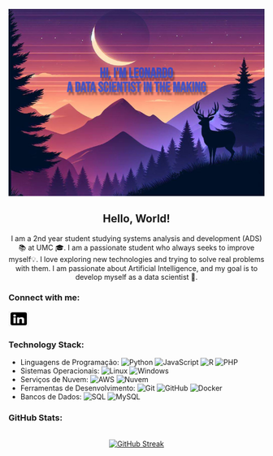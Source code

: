 <!DOCTYPE html>
<html lang="en">
<head>
<meta charset="UTF-8">
<meta name="viewport" content="width=device-width, initial-scale=1.0">
</head>
<body>

<p align="center">
  <a href="https://github.com/LeonardoMBarca">
    <img src="https://github.com/LeonardoMBarca/LeonardoMBarca/blob/main/Captura%20de%20tela%202024-04-18%20143308.jpg" alt="MasterHead">
  </a>
</p>

<h2 align="center">Hello, World!</h2>

<p align="center">
  I am a 2nd year student studying systems analysis and development (ADS) 📚 at UMC 🎓. I am a passionate student who always seeks to improve myself💡. I love exploring new technologies and trying to solve real problems with them. I am passionate about Artificial Intelligence, and my goal is to develop myself as a data scientist 🤖.
</p>

<h3 align="left">Connect with me:</h3>
<p align="left">
  <a href="https://www.linkedin.com/in/leonardo-barca-406813282/" target="_blank">
    <img src="https://github.com/LeonardoMBarca/LeonardoMBarca/blob/main/transferir.png" alt="" height="30" width="40" />
  </a>
</p>

<h3 align="left">Technology Stack:</h3>

- Linguagens de Programação:
  ![Python](https://img.shields.io/badge/-Python-blue?style=flat-square&logo=python&logoColor=white) ![JavaScript](https://img.shields.io/badge/-JavaScript-yellow?style=flat-square&logo=javascript&logoColor=white) ![R](https://img.shields.io/badge/-R-blue?style=flat-square&logo=R&logoColor=white) ![PHP](https://img.shields.io/badge/-PHP-purple?style=flat-square&logo=php&logoColor=white)
- Sistemas Operacionais:
  ![Linux](https://img.shields.io/badge/-Linux-black?style=flat-square&logo=linux&logoColor=white) ![Windows](https://img.shields.io/badge/-Windows-blue?style=flat-square&logo=windows&logoColor=white)
- Serviços de Nuvem:
  ![AWS](https://img.shields.io/badge/-AWS-orange?style=flat-square&logo=amazon-aws&logoColor=white) ![Nuvem](https://img.shields.io/badge/-Nuvem-blue?style=flat-square&logo=google-cloud&logoColor=white)
- Ferramentas de Desenvolvimento:
  ![Git](https://img.shields.io/badge/-Git-orange?style=flat-square&logo=git&logoColor=white) ![GitHub](https://img.shields.io/badge/-GitHub-black?style=flat-square&logo=github&logoColor=white) ![Docker](https://img.shields.io/badge/-Docker-blue?style=flat-square&logo=docker&logoColor=white)
- Bancos de Dados:
  ![SQL](https://img.shields.io/badge/-SQL-blue?style=flat-square&logo=sql&logoColor=white) ![MySQL](https://img.shields.io/badge/-MySQL-blue?style=flat-square&logo=mysql&logoColor=white)

<h3 align="left">GitHub Stats:</h3>

<div align="center">
  <br/>
  <a href="https://git.io/streak-stats">
    <img src="https://github-readme-streak-stats.herokuapp.com/?user=LeonardoMBarca&theme=dark" alt="GitHub Streak" />
  </a>
</div>

</body>
</html>
